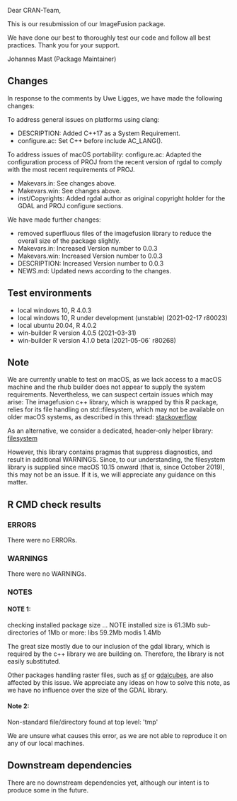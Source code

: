 Dear CRAN-Team,

This is our resubmission of our ImageFusion package. 

We have done our best to thoroughly test our code and follow all best practices.
Thank you for your support.

Johannes Mast (Package Maintainer)

## Changes

In response to the comments by Uwe Ligges, we have made the following changes:

To address general issues on platforms using clang:
* DESCRIPTION: Added C++17 as a System Requirement.
* configure.ac: Set C++ before include AC_LANG().

To address issues of macOS portability:
configure.ac: Adapted the configuration process of PROJ from the recent version 
of rgdal to comply with the most recent requirements of PROJ.
* Makevars.in: See changes above.
* Makevars.win: See changes above.
* inst/Copyrights: Added rgdal author as original copyright holder for the GDAL and PROJ configure sections.

We have made further changes:
* removed superfluous files of the imagefusion library to reduce the overall size of the package slightly.
* Makevars.in: Increased Version number to 0.0.3
* Makevars.win: Increased Version number to 0.0.3
* DESCRIPTION: Increased Version number to 0.0.3
* NEWS.md: Updated news according to the changes.


## Test environments
* local windows 10, R 4.0.3
* local windows 10, R under development (unstable) (2021-02-17 r80023)
* local ubuntu 20.04, R 4.0.2
* win-builder  R version 4.0.5 (2021-03-31)
* win-builder  R version 4.1.0 beta (2021-05-06´ r80268)


## Note
We are currently unable to test on macOS, as we lack access to a macOS machine and the rhub builder does not appear to supply the system requirements. Nevertheless, we can suspect certain issues which may arise:
The imagefusion c++ library, which is wrapped by this R package, relies for its file handling on std::filesystem, which may not be available on older macOS systems, as described in this thread:
[stackoverflow](https://stackoverflow.com/questions/49577343/filesystem-with-c17-doesnt-work-on-my-mac-os-x-high-sierra)


As an alternative, we consider a dedicated, header-only helper library:
[filesystem](https://github.com/gulrak/filesystem)


However, this library contains pragmas that suppress diagnostics, and result in additional WARNINGS.
Since, to our understanding, the filesystem library is supplied since macOS 10.15 onward (that is, since October 2019), this may not be an issue. If it is, we will appreciate any guidance on this matter.

## R CMD check results

### ERRORS

There were no ERRORs.

### WARNINGS

There were no WARNINGs.

### NOTES

#### NOTE 1:
checking installed package size ... NOTE
    installed size is 61.3Mb
    sub-directories of 1Mb or more:
      libs   59.2Mb
      modis   1.4Mb
      
The great size mostly due to our inclusion of the gdal library,
which is required by the c++ library we are building on. 
Therefore, the library is not easily substituted.

Other packages handling raster files,
such as [sf](https://cran.r-project.org/web/packages/sf/index.html) or [gdalcubes](https://cran.r-project.org/web/packages/gdalcubes/index.html),
are also affected by this issue.
We appreciate any ideas on how to solve this note,
as we have no influence over the size of the GDAL library.

#### Note 2:
Non-standard file/directory found at top level:
  'tmp'
  
We are unsure what causes this error, as we are not able to reproduce it on any of our local machines. 

## Downstream dependencies

There are no downstream dependencies yet,
although our intent is to produce some in the future.